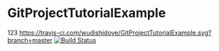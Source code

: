 # GitProjectTutorialExample
123
https://travis-ci.com/wudishidove/GitProjectTutorialExample.svg?branch=master
[![Build Status](https://travis-ci.com/wudishidove/GitProjectTutorialExample.svg?branch=master)](https://travis-ci.com/wudishidove/GitProjectTutorialExample)
